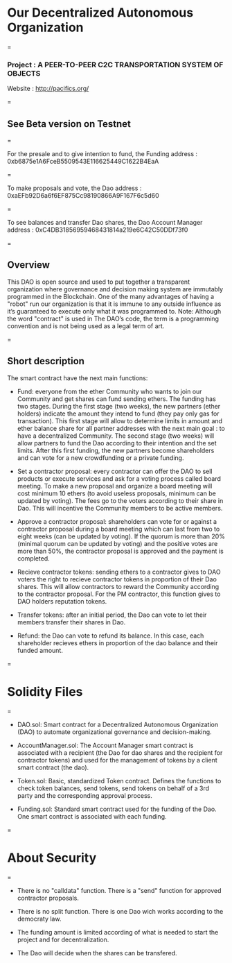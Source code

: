 # Our Decentralized Autonomous Organization

=

### Project : A PEER-TO-PEER C2C TRANSPORTATION SYSTEM OF OBJECTS

Website : http://pacifics.org/

=

## See Beta version on Testnet

=

For the presale and to give intention to fund, the Funding address : 0xb6875e1A6FceB5509543E116625449C1622B4EaA

=

To make proposals and vote, the Dao address : 0xaEFb92D6a6f6EF875Cc98190866A9F167F6c5d60

=

To see balances and transfer Dao shares, the Dao Account Manager address : 0xC4DB31856959468431814a219e6C42C50DDf73f0

=

## Overview
This DAO is open source and used to put together a transparent organization where governance and decision making system are immutably programmed in the Blockchain. One of the many advantages of having a "robot" run our organization is that it is immune to any outside influence as it’s guaranteed to execute only what it was programmed to. 
Note: Although the word "contract" is used in The DAO’s code, the term is a programming convention and is not being used as a legal term of art. 

=

## Short description
The smart contract have the next main functions: 

 - Fund: everyone from the ether Community who wants to join our Community and get shares can fund sending ethers. The funding has two stages. During the first stage (two weeks), the new partners (ether holders) indicate the amount they intend to fund (they pay only gas for transaction). This first stage will allow to determine limits in amount and ether balance share for all partner addresses with the next main goal : to have a decentralized Community. The second stage (two weeks) will allow partners to fund the Dao according to their intention and the set limits. After this first funding, the new partners become shareholders and can vote for a new crowdfunding or a private funding. 

 - Set a contractor proposal: every contractor can offer the DAO to sell products or execute services and ask for a voting process called board meeting. To make a new proposal and organize a board meeting will cost minimum 10 ethers (to avoid useless proposals, minimum can be updated by voting). The fees go to the voters according to their share in Dao. This will incentive the Community members to be active members. 
 
 - Approve a contractor proposal: shareholders can vote for or against a contractor proposal during a board meeting which can last from two to eight weeks (can be updated by voting). If the quorum is more than 20% (minimal quorum can be updated by voting) and the positive votes are more than 50%, the contractor proposal is approved and the payment is completed. 

 - Recieve contractor tokens: sending ethers to a contractor gives to DAO voters the right to recieve contractor tokens in proportion of their Dao shares. This will allow contractors to reward the Community according to the contractor proposal. For the PM contractor, this function gives to DAO holders reputation tokens. 

- Transfer tokens: after an initial period, the Dao can vote to let their members transfer their shares in Dao.

- Refund: the Dao can vote to refund its balance. In this case, each shareholder recieves ethers in proportion of the dao balance and their funded amount.

=
# Solidity Files

=

- DAO.sol:
Smart contract for a Decentralized Autonomous Organization (DAO) to automate organizational governance and decision-making.

- AccountManager.sol:
The Account Manager smart contract is associated with a recipient (the Dao for dao shares and the recipient for contractor tokens) and used for the management of tokens by a client smart contract (the dao).

- Token.sol:
Basic, standardized Token contract. Defines the functions to check token balances, send tokens, send tokens on behalf of a 3rd party and the corresponding approval process.

- Funding.sol:
Standard smart contract used for the funding of the Dao. One smart contract is associated with each funding. 

=

# About Security

=

- There is no "calldata" function. There is a "send" function for approved contractor proposals.

- There is no split function. There is one Dao wich works according to the democraty law.

- The funding amount is limited according of what is needed to start the project and for decentralization.

- The Dao will decide when the shares can be transfered.

